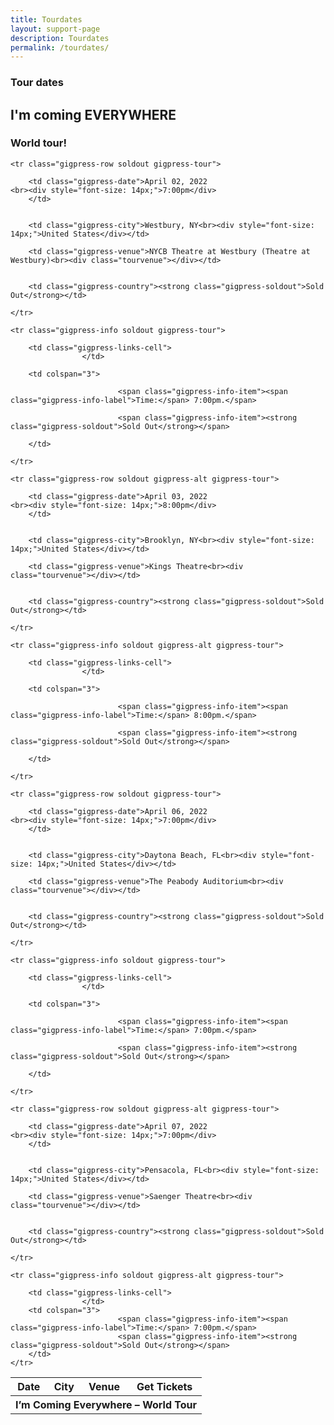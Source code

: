 ```yaml
---
title: Tourdates
layout: support-page
description: Tourdates
permalink: /tourdates/
---
```


<html lang="en">

<body>
<div class="container">
  <h3>Tour dates</h3>
  <h2>I'm coming EVERYWHERE</h2>
  <h3>World tour!</h3>
  
  <table class="gigpress-table upcoming" cellspacing="0">
	<tbody>
		<tr class="gigpress-header">
			<th scope="col" class="gigpress-date">Date</th>
					<th scope="col" class="gigpress-city">City</th>
			<th scope="col" class="gigpress-venue">Venue</th>
					<th scope="col" class="gigpress-country">Get Tickets</th>
				</tr>
	</tbody>
	
<tbody>
	<tr>
		<th colspan="4" class="gigpress-heading">
			I’m Coming Everywhere – World Tour<br>		</th>
	</tr>	
</tbody>

<tbody>
	
	<tr class="gigpress-row soldout gigpress-tour">
	
		<td class="gigpress-date">April 02, 2022						<br><div style="font-size: 14px;">7:00pm</div>
		</td>
		
		
		<td class="gigpress-city">Westbury, NY<br><div style="font-size: 14px;">United States</div></td>
		
		<td class="gigpress-venue">NYCB Theatre at Westbury (Theatre at Westbury)<br><div class="tourvenue"></div></td>
		
	                
		<td class="gigpress-country"><strong class="gigpress-soldout">Sold Out</strong></td>
		
	</tr>
	
	<tr class="gigpress-info soldout gigpress-tour">
	
		<td class="gigpress-links-cell">
					</td>
		
		<td colspan="3">
		
							<span class="gigpress-info-item"><span class="gigpress-info-label">Time:</span> 7:00pm.</span>

							<span class="gigpress-info-item"><strong class="gigpress-soldout">Sold Out</strong></span>

		</td>
	
	</tr>
</tbody>	

<tbody>
	
	<tr class="gigpress-row soldout gigpress-alt gigpress-tour">
	
		<td class="gigpress-date">April 03, 2022						<br><div style="font-size: 14px;">8:00pm</div>
		</td>
		
		
		<td class="gigpress-city">Brooklyn, NY<br><div style="font-size: 14px;">United States</div></td>
		
		<td class="gigpress-venue">Kings Theatre<br><div class="tourvenue"></div></td>
		
	                
		<td class="gigpress-country"><strong class="gigpress-soldout">Sold Out</strong></td>
		
	</tr>
	
	<tr class="gigpress-info soldout gigpress-alt gigpress-tour">
	
		<td class="gigpress-links-cell">
					</td>
		
		<td colspan="3">
		
							<span class="gigpress-info-item"><span class="gigpress-info-label">Time:</span> 8:00pm.</span>

							<span class="gigpress-info-item"><strong class="gigpress-soldout">Sold Out</strong></span>
	
		</td>
	
	</tr>
</tbody>	

<tbody>
	
	<tr class="gigpress-row soldout gigpress-tour">
	
		<td class="gigpress-date">April 06, 2022						<br><div style="font-size: 14px;">7:00pm</div>
		</td>
		
		
		<td class="gigpress-city">Daytona Beach, FL<br><div style="font-size: 14px;">United States</div></td>
		
		<td class="gigpress-venue">The Peabody Auditorium<br><div class="tourvenue"></div></td>
		
	                
		<td class="gigpress-country"><strong class="gigpress-soldout">Sold Out</strong></td>
		
	</tr>
	
	<tr class="gigpress-info soldout gigpress-tour">
	
		<td class="gigpress-links-cell">
					</td>
		
		<td colspan="3">
		
							<span class="gigpress-info-item"><span class="gigpress-info-label">Time:</span> 7:00pm.</span>
						
							<span class="gigpress-info-item"><strong class="gigpress-soldout">Sold Out</strong></span>

		</td>
	
	</tr>
</tbody>	

<tbody>
	
	<tr class="gigpress-row soldout gigpress-alt gigpress-tour">
	
		<td class="gigpress-date">April 07, 2022						<br><div style="font-size: 14px;">7:00pm</div>
		</td>
		
		
		<td class="gigpress-city">Pensacola, FL<br><div style="font-size: 14px;">United States</div></td>
		
		<td class="gigpress-venue">Saenger Theatre<br><div class="tourvenue"></div></td>
		
	                
		<td class="gigpress-country"><strong class="gigpress-soldout">Sold Out</strong></td>
		
	</tr>
	
	<tr class="gigpress-info soldout gigpress-alt gigpress-tour">

		<td class="gigpress-links-cell">
					</td>
		<td colspan="3">
							<span class="gigpress-info-item"><span class="gigpress-info-label">Time:</span> 7:00pm.</span>
							<span class="gigpress-info-item"><strong class="gigpress-soldout">Sold Out</strong></span>
		</td>
	</tr>
</tbody>	
</table>
</div>
</body>
</html> 
